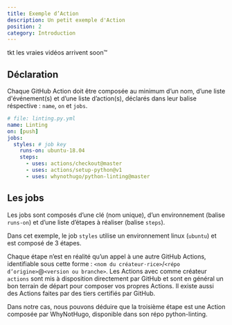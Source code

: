 ```yaml
---
title: Exemple d’Action
description: Un petit exemple d'Action
position: 2
category: Introduction
---
```


<alert>
    tkt les vraies vidéos arrivent soon™
</alert>

<tuto-video :link="'https://www.youtube-nocookie.com/embed/dQw4w9WgXcQ'" :title="'Rick Astley - Never Gonna Give You Up'"></tuto-video>

## Déclaration

Chaque GitHub Action doit être composée au minimum d’un nom, d’une liste d'événement(s) et d’une liste d’action(s), déclarés dans leur balise réspective : `name`, `on` et `jobs`.

```yaml
# file: linting.py.yml
name: Linting
on: [push]
jobs:
  styles: # job key
    runs-on: ubuntu-18.04
    steps:
      - uses: actions/checkout@master
      - uses: actions/setup-python@v1
      - uses: whynothugo/python-linting@master
```

## Les jobs

Les jobs sont composés d’une clé (nom unique), d’un environnement (balise `runs-on`) et d’une liste d’étapes à réaliser (balise `steps`).

Dans cet exemple, le job `styles` utilise un environnement linux (`ubuntu`) et est composé de 3 étapes.

Chaque étape n’est en réalité qu’un appel à une autre GitHub Actions, identifiable sous cette forme : `<nom du créateur⋅rice>`/`<répo d’origine>`@`<version ou branche>`. Les Actions avec comme créateur `actions` sont mis à disposition directement par GitHub <IconGithub class="list-success h-4 w-4 inline-flex"></IconGithub> et sont en général un bon terrain de départ pour composer vos propres Actions. Il existe aussi des Actions faites par des tiers certifiés <IconBadgeCheck class="list-success h-4 w-4 inline-flex"></IconBadgeCheck> par GitHub.

Dans notre cas, nous pouvons déduire que la troisième étape est une Action composée par WhyNotHugo, disponible dans son répo python-linting.
